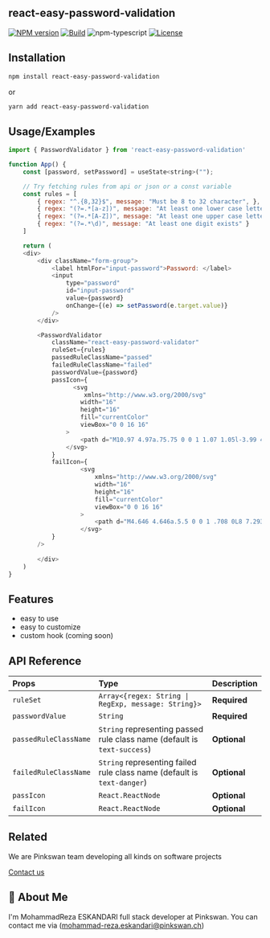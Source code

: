 ## react-easy-password-validation

[![NPM version][npm-image]][npm-url]
[![Build][github-build]][github-build-url]
![npm-typescript]
[![License][github-license]][github-license-url]


[npm-url]: https://www.npmjs.com/package/react-easy-password-validation
[npm-image]: https://img.shields.io/npm/v/react-easy-password-validation
[github-license]: https://img.shields.io/github/license/gapon2401/react-easy-password-validation
[github-license-url]: https://github.com/MREskandari/react-easy-password-validation/blob/master/LICENSE
[github-build]: https://github.com/MREskandari/react-easy-password-validation/actions/workflows/publish.yml/badge.svg
[github-build-url]: https://github.com/MREskandari/react-easy-password-validation/actions/workflows/publish.yml
[npm-typescript]: https://img.shields.io/npm/types/react-easy-password-validation
## Installation


```bash
npm install react-easy-password-validation
```

or

```bash
yarn add react-easy-password-validation
```
    
## Usage/Examples

```javascript
import { PasswordValidator } from 'react-easy-password-validation'

function App() {
    const [password, setPassword] = useState<string>("");

    // Try fetching rules from api or json or a const variable
    const rules = [ 
        { regex: "^.{8,32}$", message: "Must be 8 to 32 character", }, 
        { regex: "(?=.*[a-z])", message: "At least one lower case letter exists", },
        { regex: "(?=.*[A-Z])", message: "At least one upper case letter exists", }, 
        { regex: "(?=.*\d)", message: "At least one digit exists" }
    ]

    return (
    <div>
        <div className="form-group">
            <label htmlFor="input-password">Password: </label>
            <input
                type="password"
                id="input-password"
                value={password}
                onChange={(e) => setPassword(e.target.value)}
            />
        </div>

        <PasswordValidator 
            className="react-easy-password-validator"
            ruleSet={rules}
            passedRuleClassName="passed"
            failedRuleClassName="failed"
            passwordValue={password}
            passIcon={
                  <svg
                     xmlns="http://www.w3.org/2000/svg"
                    width="16"
                    height="16"
                    fill="currentColor"
                    viewBox="0 0 16 16"
                >
                    <path d="M10.97 4.97a.75.75 0 0 1 1.07 1.05l-3.99 4.99a.75.75 0 0 1-1.08.02L4.324 8.384a.75.75 0 1 1 1.06-1.06l2.094 2.093 3.473-4.425a.267.267 0 0 1 .02-.022z" />
                </svg>
            }
            failIcon={
                    <svg
                        xmlns="http://www.w3.org/2000/svg"
                        width="16"
                        height="16"
                        fill="currentColor"
                        viewBox="0 0 16 16"
                    >
                        <path d="M4.646 4.646a.5.5 0 0 1 .708 0L8 7.293l2.646-2.647a.5.5 0 0 1 .708.708L8.707 8l2.647 2.646a.5.5 0 0 1-.708.708L8 8.707l-2.646 2.647a.5.5 0 0 1-.708-.708L7.293 8 4.646 5.354a.5.5 0 0 1 0-.708z" />
                    </svg>
            }
        />
        
        </div>
    )
}
```


## Features

- easy to use
- easy to customize
- custom hook (coming soon)


## API Reference

| Props | Type     | Description                |
| :-------- | :------- | :------------------------- |
| `ruleSet` | `Array<{regex: String \| RegExp, message: String}>` | **Required** |
| `passwordValue` | `String` | **Required** |
| `passedRuleClassName` | `String` representing passed rule class name (default is `text-success`) | **Optional** |
| `failedRuleClassName` | `String` representing failed rule class name (default is `text-danger`) | **Optional** |
| `passIcon` | `React.ReactNode` | **Optional** |
| `failIcon` | `React.ReactNode` | **Optional** |


## Related

We are Pinkswan team developing all kinds on software projects

[Contact us](https://pinkswan.ch/)

## 🚀 About Me
I'm MohammadReza ESKANDARI full stack developer at Pinkswan. You can contact me via (mohammad-reza.eskandari@pinkswan.ch)

